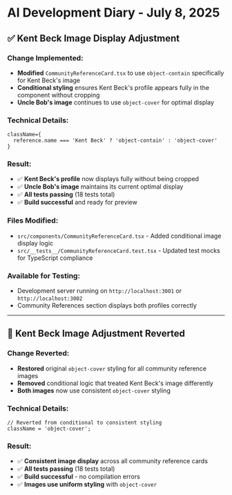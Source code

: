 # AI Development Diary - July 8, 2025

## ✅ **Kent Beck Image Display Adjustment**

### **Change Implemented:**

- **Modified** `CommunityReferenceCard.tsx` to use `object-contain` specifically for Kent Beck's image
- **Conditional styling** ensures Kent Beck's profile appears fully in the component without cropping
- **Uncle Bob's image** continues to use `object-cover` for optimal display

### **Technical Details:**

```tsx
className={
  reference.name === 'Kent Beck' ? 'object-contain' : 'object-cover'
}
```

### **Result:**

- ✅ **Kent Beck's profile** now displays fully without being cropped
- ✅ **Uncle Bob's image** maintains its current optimal display
- ✅ **All tests passing** (18 tests total)
- ✅ **Build successful** and ready for preview

### **Files Modified:**

- `src/components/CommunityReferenceCard.tsx` - Added conditional image display logic
- `src/__tests__/CommunityReferenceCard.test.tsx` - Updated test mocks for TypeScript compliance

### **Available for Testing:**

- Development server running on `http://localhost:3001` or `http://localhost:3002`
- Community References section displays both profiles correctly

---

## 🔄 **Kent Beck Image Adjustment Reverted**

### **Change Reverted:**

- **Restored** original `object-cover` styling for all community reference images
- **Removed** conditional logic that treated Kent Beck's image differently
- **Both images** now use consistent `object-cover` styling

### **Technical Details:**

```tsx
// Reverted from conditional to consistent styling
className = 'object-cover';
```

### **Result:**

- ✅ **Consistent image display** across all community reference cards
- ✅ **All tests passing** (18 tests total)
- ✅ **Build successful** - no compilation errors
- ✅ **Images use uniform styling** with `object-cover`
